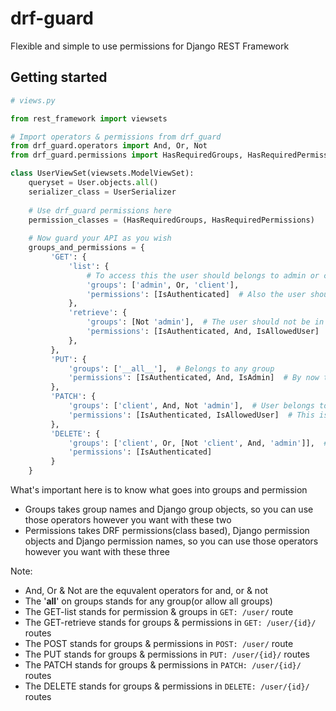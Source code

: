 # drf-guard

Flexible and simple to use permissions for Django REST Framework

## Getting started

```py
# views.py

from rest_framework import viewsets

# Import operators & permissions from drf_guard
from drf_guard.operators import And, Or, Not
from drf_guard.permissions import HasRequiredGroups, HasRequiredPermissions

class UserViewSet(viewsets.ModelViewSet):
    queryset = User.objects.all()
    serializer_class = UserSerializer
    
    # Use drf_guard permissions here
    permission_classes = (HasRequiredGroups, HasRequiredPermissions)
    
    # Now guard your API as you wish
    groups_and_permissions = {
         'GET': {
             'list': {
                 # To access this the user should belongs to admin or client group
                 'groups': ['admin', Or, 'client'],
                 'permissions': [IsAuthenticated]  # Also the user should be authenticated
             },
             'retrieve': {
                 'groups': [Not 'admin'],  # The user should not be in admin group
                 'permissions': [IsAuthenticated, And, IsAllowedUser]  # Should be authenticated and allowed
             },
         },
         'PUT': {
             'groups': ['__all__'],  # Belongs to any group
             'permissions': [IsAuthenticated, And, IsAdmin]  # By now this should be obvious
         },
         'PATCH': {
             'groups': ['client', And, Not 'admin'],  # User belongs to client and not admin group
             'permissions': [IsAuthenticated, IsAllowedUser]  # This is = [IsAuthenticated, And, IsAllowedUser]
         },
         'DELETE': {
             'groups': ['client', Or, [Not 'client', And, 'admin']],  # You can basically do any combination
             'permissions': [IsAuthenticated]
         }
    }
```

What's important here is to know what goes into groups and permission
- Groups takes group names and Django group objects, so you can use those operators however you want with these two
- Permissions takes DRF permissions(class based), Django permission objects and Django permission names, so you can use those operators however you want with these three

Note:
- And, Or & Not are the equvalent operators for and, or & not 
- The '__all__' on groups stands for any group(or allow all groups)
- The GET-list stands for permission & groups in `GET: /user/` route
- The GET-retrieve stands for groups & permissions in `GET: /user/{id}/` routes
- The POST stands for groups & permissions in `POST: /user/` route
- The PUT stands for groups & permissions in `PUT: /user/{id}/` routes
- The PATCH stands for groups & permissions in `PATCH: /user/{id}/` routes
- The DELETE stands for groups & permissions in `DELETE: /user/{id}/` routes

